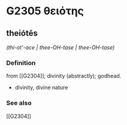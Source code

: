 # G2305 θειότης

## theiótēs

_(thi-ot'-ace | thee-OH-tase | thee-OH-tase)_

### Definition

from [[G2304]]; divinity (abstractly); godhead.

- divinity, divine nature

### See also

[[G2304]]

